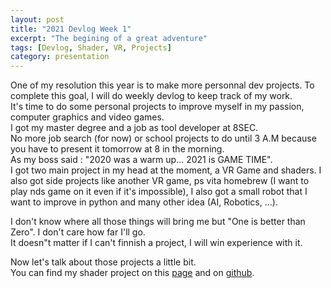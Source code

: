 ```yaml
---
layout: post
title: "2021 Devlog Week 1"
excerpt: "The begining of a great adventure"
tags: [Devlog, Shader, VR, Projects]
category: presentation
---
```


One of my resolution this year is to make more personnal dev projects. To complete this goal, I will do weekly devlog to keep track of my work.  
It's time to do some personal projects to improve myself in my passion, computer graphics and video games.  
I got my master degree and a job as tool developer at 8SEC.  
No more job search (for now) or school projects to do until 3 A.M because you have to present it tomorrow at 8 in the morning.    
As my boss said : "2020 was a warm up... 2021 is GAME TIME".  
I got two main project in my head at the moment, a VR Game and shaders. I also got side projects like another VR game, ps vita homebrew (I want to play nds game on it even if it's impossible), I also got a small robot that I want to improve in python and many other idea (AI, Robotics, ...).  
  
I don't know where all those things will bring me but "One is better than Zero". I don't care how far I'll go.   
It doesn"t matter if I can't finnish a project, I will win experience with it.   

Now let's talk about those projects a little bit.  
You can find my shader project on this [page](https://aros69.github.io/RobinDonnay/blog/ShadersEverywhere/) and on [github](https://github.com/Aros69/ShadersEverywhere).  
